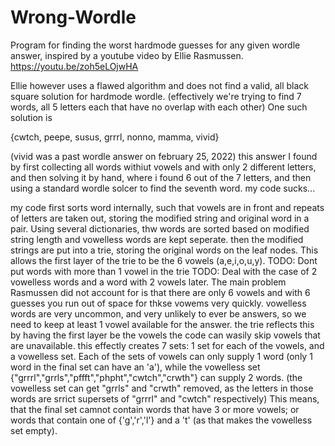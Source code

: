 # Wrong-Wordle
Program for finding the worst hardmode guesses for any given wordle answer, inspired by a youtube video by Ellie Rasmussen.
https://youtu.be/zoh5eLOjwHA

Ellie however uses a flawed algorithm and does not find a valid, all black square solution for hardmode wordle. 
(effectively we're trying to find 7 words, all 5 letters each that have no overlap with each other) 
One such solution is

{cwtch,
peepe,
susus,
grrrl,
nonno,
mamma,
vivid}

(vivid was a past wordle answer on february 25, 2022)
this answer I found by first collecting all words withiut vowels and with only 2 different letters, and then solving it by hand, where i found 6 out of the 7 letters, and then using a standard wordle solcer to find the seventh word. my code sucks...

my code first sorts word internally, such that vowels are in front and repeats of letters are taken out, storing the modified string and original word in a pair. 
Using several dictionaries, thw words are sorted based on modified string length and vowelless words are kept seperate. 
then the modified strings are put into a trie, storing the original words on the leaf nodes. This allows the first layer of the trie to be the 6 vowels (a,e,i,o,u,y). 
TODO: Dont put words with more than 1 vowel in the trie
TODO: Deal with the case of 2 vowelless words and a word with 2 vowels later.
The main problem Rasmussen did not account for is that there are only 6 vowels and with 6 guesses you run out of space for thkse vowems very quickly. vowelless words are very uncommon, and very unlikely to ever be answers, so we need to keep at least 1 vowel available for the answer.
the trie reflects this by having the first layer be the vowels the code can wasily skip vowels that are unavailable. 
this effectly creates 7 sets: 1 set for each of the vowels, and a vowelless set. 
Each of the sets of vowels can only supply 1 word (only 1 word in the final set can have an 'a'), while the vowelless set {"grrrl","grrls","pffft","phpht","cwtch","crwth"} can supply 2 words.
(the vowelless set can get "grrls" and "crwth" removed, as the letters in those words are srrict supersets of "grrrl" and "cwtch" respectively)
This means, that the final set camnot contain words that have 3 or more vowels; or words that contain one of {'g','r','l'} and a 't' (as that makes the vowelless set empty).

